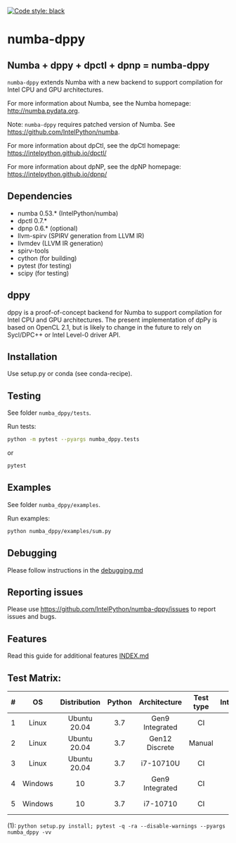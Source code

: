 [![Code style: black](https://img.shields.io/badge/code%20style-black-000000.svg)](https://github.com/psf/black)

# numba-dppy

## Numba + dppy + dpctl + dpnp = numba-dppy

`numba-dppy` extends Numba with a new backend to support compilation
for Intel CPU and GPU architectures.

For more information about Numba, see the Numba homepage:
http://numba.pydata.org.

Note: `numba-dppy` requires patched version of Numba.
See https://github.com/IntelPython/numba.

For more information about dpCtl, see the dpCtl homepage:
https://intelpython.github.io/dpctl/

For more information about dpNP, see the dpNP homepage:
https://intelpython.github.io/dpnp/

## Dependencies

* numba 0.53.* (IntelPython/numba)
* dpctl 0.7.*
* dpnp 0.6.* (optional)
* llvm-spirv (SPIRV generation from LLVM IR)
* llvmdev (LLVM IR generation)
* spirv-tools
* cython (for building)
* pytest (for testing) 
* scipy (for testing)

## dppy

dppy is a proof-of-concept backend for Numba to support compilation for
Intel CPU and GPU architectures.
The present implementation of dpPy is based on OpenCL 2.1, but is likely
to change in the future to rely on Sycl/DPC++ or Intel Level-0 driver API.

## Installation

Use setup.py or conda (see conda-recipe).

## Testing

See folder `numba_dppy/tests`.

Run tests:
```bash
python -m pytest --pyargs numba_dppy.tests
```
or
```bash
pytest
```

## Examples

See folder `numba_dppy/examples`.

Run examples:
```bash
python numba_dppy/examples/sum.py
```

## Debugging

Please follow instructions in the [debugging.md](docs/user_guides/debugging.md)

## Reporting issues

Please use https://github.com/IntelPython/numba-dppy/issues to report issues and bugs.

## Features

Read this guide for additional features [INDEX.md](docs/INDEX.md)

## Test Matrix:

|   #   |   OS    | Distribution | Python |  Architecture   | Test type | IntelOneAPI | Build Commands |    Dependencies    |   Backend   |
| :---: | :-----: | :----------: | :----: | :-------------: | :-------: | :---------: | :------------: | :----------------: | :---------: |
|   1   |  Linux  | Ubuntu 20.04 |  3.7   | Gen9 Integrated |    CI     |   2021.2    |      (1)       | Numba, NumPy, dpnp | OCL, L0-1.0 |
|   2   |  Linux  | Ubuntu 20.04 |  3.7   | Gen12 Discrete  |  Manual   |   2021.2    |      (1)       | Numba, NumPy, dpnp | OCL, L0-1.0 |
|   3   |  Linux  | Ubuntu 20.04 |  3.7   |    i7-10710U    |    CI     |   2021.2    |      (1)       | Numba, NumPy, dpnp | OCL, L0-1.0 |
|   4   | Windows |      10      |  3.7   | Gen9 Integrated |    CI     |   2021.2    |      (1)       |    Numba, NumPy    |     OCL     |
|   5   | Windows |      10      |  3.7   |    i7-10710     |    CI     |   2021.2    |      (1)       |    Numba, NumPy    |     OCL     |

(1): `python setup.py install; pytest -q -ra --disable-warnings --pyargs numba_dppy -vv`

